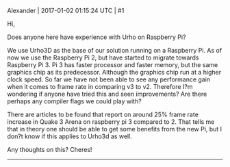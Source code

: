 Alexander | 2017-01-02 01:15:24 UTC | #1

Hi,

Does anyone here have experience with Urho on Raspberry Pi?

We use Urho3D as the base of our solution running on a Raspberry Pi. As of now we use the Raspberry Pi 2, but have started to migrate towards Raspberry Pi 3.
Pi 3 has faster processor and faster memory, but the same graphics chip as its predecessor. Although the graphics chip run at a higher clock speed.
So far we have not been able to see any performance gain when it comes to frame rate in comparing v3 to v2.
Therefore I?m wondering if anyone have tried this and seen improvements? Are there perhaps any compiler flags we could play with?

There are articles to be found that report on around 25% frame rate increase in Quake 3 Arena on raspberry pi 3 compared to 2. That tells me that in theory one should be able to get some benefits from the new Pi, but I don?t know if this applies to Urho3d as well.

Any thoughts on this?
Cheres!

-------------------------

